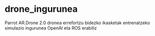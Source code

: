 # drone_ingurunea
Parrot AR.Drone 2.0 dronea errefortzu bidezko ikasketak entrenatzeko simulazio ingurunea OpenAI eta ROS erabiliz
